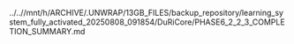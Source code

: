 ../..//mnt/h/ARCHIVE/.UNWRAP/13GB_FILES/backup_repository/learning_system_fully_activated_20250808_091854/DuRiCore/PHASE6_2_2_3_COMPLETION_SUMMARY.md